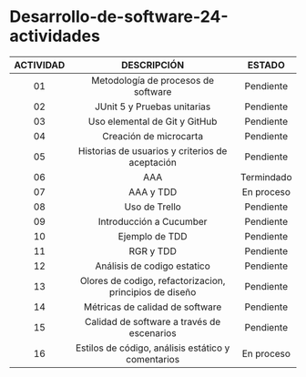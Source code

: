 # Desarrollo-de-software-24-actividades

| ACTIVIDAD  |               DESCRIPCIÓN                          |                 ESTADO                      |
| :-: | :-------------------------------------------------------: | :-----------------------------------------: |
|  01 | Metodología de procesos de software                       |               Pendiente                     |  
|  02 | JUnit 5 y Pruebas unitarias                               |               Pendiente                     |  
|  03 | Uso elemental de Git y GitHub                             |               Pendiente                     |  
|  04 | Creación de microcarta                                    |               Pendiente                     |  
|  05 | Historias de usuarios y criterios de aceptación           |               Pendiente                     |  
|  06 | AAA	                                                      |               Termindado                    |  
|  07 | AAA y TDD	                                                |               En proceso                    |  
|  08 | Uso de Trello	                                            |               Pendiente                     |  
|  09 | Introducción a Cucumber		                                |               Pendiente                     |  
|  10 | Ejemplo de TDD                                            |               Pendiente                     |  
|  11 | RGR y TDD	                                                |               Pendiente                     |
|  12 | Análisis de codigo estatico	                              |               Pendiente                     |
|  13 | Olores de codigo, refactorizacion, principios de diseño   |               Pendiente                     |
|  14 | Métricas de calidad de software				                    |               Pendiente                     |
|  15 | Calidad de software a través de escenarios                |               Pendiente                     |
|  16 | Estilos de código, análisis estático y comentarios        |               En proceso                    |

